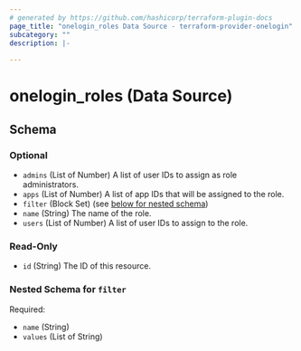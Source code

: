 ```yaml
---
# generated by https://github.com/hashicorp/terraform-plugin-docs
page_title: "onelogin_roles Data Source - terraform-provider-onelogin"
subcategory: ""
description: |-
  
---
```


# onelogin_roles (Data Source)





<!-- schema generated by tfplugindocs -->
## Schema

### Optional

- `admins` (List of Number) A list of user IDs to assign as role administrators.
- `apps` (List of Number) A list of app IDs that will be assigned to the role.
- `filter` (Block Set) (see [below for nested schema](#nestedblock--filter))
- `name` (String) The name of the role.
- `users` (List of Number) A list of user IDs to assign to the role.

### Read-Only

- `id` (String) The ID of this resource.

<a id="nestedblock--filter"></a>
### Nested Schema for `filter`

Required:

- `name` (String)
- `values` (List of String)


